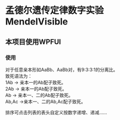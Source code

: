 # 孟德尔遗传定律数字实验 MendelVisible
## 本项目使用WPFUI
### 使用
对于任意亲本形如AaBb、AaBb对，有9:3:3:1的分离比。  
致死语法为：  
1Ab -> 亲本一的Ab配子致死。  
2Ab -> 亲本一的Ab配子致死。  
Ab -> 亲本一、二的Ab配子致死。  
Ab,Ac ->亲本一、二的Ab,Ac配子致死。  

排序可点击列表的表头自定义按数字递增、递减......
